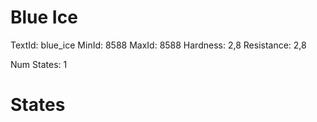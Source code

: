 # Blue Ice
TextId: blue_ice
MinId: 8588
MaxId: 8588
Hardness: 2,8
Resistance: 2,8

Num States: 1
# States
```

```